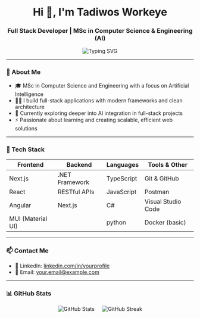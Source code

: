 <h1 align="center">Hi 👋, I'm Tadiwos Workeye</h1>
<h3 align="center">Full Stack Developer | MSc in Computer Science & Engineering (AI)</h3>

<p align="center">
  <img src="https://readme-typing-svg.demolab.com?font=Fira+Code&size=22&pause=1000&center=true&vCenter=true&width=435&lines=Full+Stack+Developer;MSc+in+Computer+Science+%26+Engineering+%28AI%29;Next.js+%7C+React+%7C+.NET+%7C+Angular+%7C+TS" alt="Typing SVG" />
</p>

---

### 🧠 About Me

- 🎓 MSc in Computer Science and Engineering with a focus on Artificial Intelligence  
- 👨‍💻 I build full-stack applications with modern frameworks and clean architecture  
- 🌱 Currently exploring deeper into AI integration in full-stack projects  
- ⚡ Passionate about learning and creating scalable, efficient web solutions  

---

### 🚀 Tech Stack

| Frontend      | Backend          | Languages      | Tools & Other       |
|---------------|------------------|----------------|---------------------|
| Next.js       | .NET Framework   | TypeScript     | Git & GitHub        |
| React         | RESTful APIs     | JavaScript     | Postman             |
| Angular       |  Next.js        |     C#           | Visual Studio Code  |
| MUI (Material UI) |             |    python            | Docker (basic)      |

---

### 📫 Contact Me

- 💼 LinkedIn: [linkedin.com/in/yourprofile](https://linkedin.com/in/yourprofile)
- 📧 Email: your.email@example.com

---

### 📊 GitHub Stats

<div align="center" style="display: flex; justify-content: center; flex-wrap: wrap; gap: 20px;">
    <img src="https://github-readme-stats.vercel.app/api?username=tadiwos-workeye&show_icons=true&theme=radical&count_private=true&include_all_commits=true" alt="GitHub Stats" />
   <img src="https://github-readme-streak-stats.herokuapp.com/?user=tadiwos-workeye&theme=radical" alt="GitHub Streak" />

</div>

